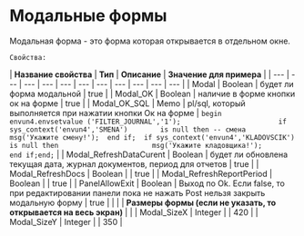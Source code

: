 # Модальные формы

  
Модальная форма - это форма которая открывается в отдельном окне.

`Свойства:`

| **Название свойства** | **Тип** | **Описание**  | **Значение для примера**  |
| --- | --- | --- | --- | --- | --- | --- | --- | --- | --- | --- |
| Modal | Boolean | будет ли форма модальной | true |
| Modal\_OK | Boolean | наличие в форме кнопки ок на форме | true |
| Modal\_OK\_SQL | Memo | pl/sql, который выполняется при нажатии кнопки Ок на форме | `begin envun4.envsetvalue ('FILTER_JOURNAL','1');                        if sys_context('envun4','SMENA')        is null then -- смена           msg('Укажите смену!');  end if;  if sys_context('envun4','KLADOVSCIK') is null then                       msg('Укажите кладовщика!');      end if;end;` |
| Modal\_RefreshDataCurent | Boolean | будет ли обновлена текущая дата, журнал документов, период для отчетов  | true |
| Modal\_RefreshDocs | Boolean |  | true |
| Modal\_RefreshReportPeriod | Boolean |  | true |
| PanelAllowExit | Boolean | Выход по Ok. Если false, то при редактировании панели пока не нажать Post нельзя закрыть модальную форму  | true |
|  |  | **Размеры формы \(если не указать, то открывается на весь экран\)** |  |
| Modal\_SizeX | Integer |  | 420 |
| Modal\_SizeY | Integer |  | 350 |

